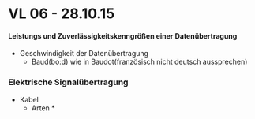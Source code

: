 # VL 06 - 28.10.15

#### Leistungs und Zuverlässigkeitskenngrößen einer Datenübertragung
* Geschwindigkeit der Datenübertragung
    * Baud(bo:d) wie in Baudot(französisch nicht deutsch aussprechen)

### Elektrische Signalübertragung
* Kabel
    * Arten
        * 
